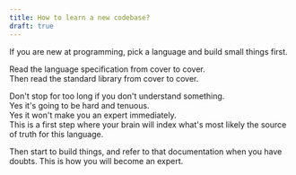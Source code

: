 ```yaml
---
title: How to learn a new codebase?
draft: true
---
```

If you are new at programming, pick a language and build small things first.  

Read the language specification from cover to cover.  
Then read the standard library from cover to cover.  

Don't stop for too long if you don't understand something.  
Yes it's going to be hard and tenuous.  
Yes it won't make you an expert immediately.  
This is a first step where your brain will index what's most likely the source of truth for this language.  

Then start to build things, and refer to that documentation when you have doubts. 
This is how you will become an expert.

